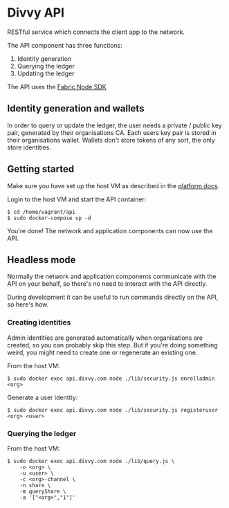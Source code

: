 # Divvy API

RESTful service which connects the client app to the network.

The API component has three functions:

1. Identity generation
2. Querying the ledger
3. Updating the ledger

The API uses the
[Fabric Node SDK](https://hyperledger.github.io/fabric-sdk-node/release-1.4/index.html)

## Identity generation and wallets

In order to query or update the ledger, the user needs a private / public
key pair, generated by their organisations CA. Each users key pair is
stored in their organisations wallet. Wallets don't store tokens
of any sort, the only store identities.

## Getting started

Make sure you have set up the host VM as described in the
[platform docs](https://github.com/flashbackzoo/divvy).

Login to the host VM and start the API container:

```
$ cd /home/vagrant/api
$ sudo docker-compose up -d
```

You're done! The network and application components can now use the API.

## Headless mode

Normally the network and application components communicate with the API on
your behalf, so there's no need to interact with the API directly.

During development it can be useful to run commands directly on the API,
so here's how.

### Creating identities

Admin identities are generated automatically when organisations are created,
so you can probably skip this step. But if you're doing something weird, you
might need to create one or regenerate an existing one.

From the host VM:

```
$ sudo docker exec api.divvy.com node ./lib/security.js enrolladmin <org>
```

Generate a user identity:

```
$ sudo docker exec api.divvy.com node ./lib/security.js registeruser <org> <user>
```

### Querying the ledger

From the host VM:

```
$ sudo docker exec api.divvy.com node ./lib/query.js \
    -o <org> \
    -u <user> \
    -c <org>-channel \
    -n share \
    -m queryShare \
    -a '["<org>","1"]'
```
